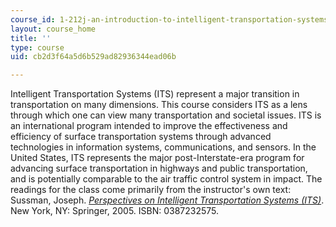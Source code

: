 ```yaml
---
course_id: 1-212j-an-introduction-to-intelligent-transportation-systems-spring-2005
layout: course_home
title: ''
type: course
uid: cb2d3f64a5d6b529ad82936344ead06b

---
```

Intelligent Transportation Systems (ITS) represent a major transition in transportation on many dimensions. This course considers ITS as a lens through which one can view many transportation and societal issues. ITS is an international program intended to improve the effectiveness and efficiency of surface transportation systems through advanced technologies in information systems, communications, and sensors. In the United States, ITS represents the major post-Interstate-era program for advancing surface transportation in highways and public transportation, and is potentially comparable to the air traffic control system in impact. The readings for the class come primarily from the instructor's own text: Sussman, Joseph. [_Perspectives on Intelligent Transportation Systems (ITS)_](http://www.springeronline.com/sgw/cda/frontpage/0,11855,4-40109-22-35352196-0,00.html). New York, NY: Springer, 2005. ISBN: 0387232575.
